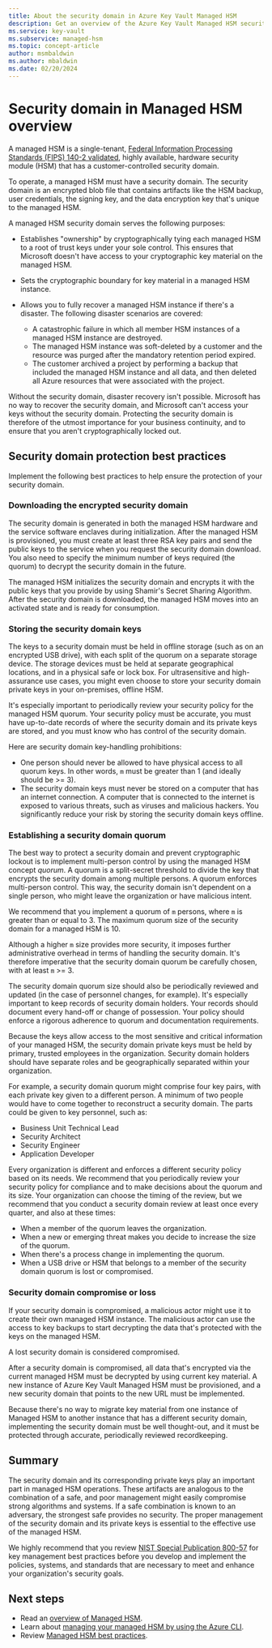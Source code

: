 ```yaml
---
title: About the security domain in Azure Key Vault Managed HSM
description: Get an overview of the Azure Key Vault Managed HSM security domain, a set of artifacts you must have to recover a managed HSM.
ms.service: key-vault
ms.subservice: managed-hsm
ms.topic: concept-article
author: msmbaldwin
ms.author: mbaldwin
ms.date: 02/20/2024
---
```


# Security domain in Managed HSM overview

A managed HSM is a single-tenant, [Federal Information Processing Standards (FIPS) 140-2 validated](https://csrc.nist.gov/publications/detail/fips/140/2/final), highly available, hardware security module (HSM) that has a customer-controlled security domain.  

To operate, a managed HSM must have a security domain. The security domain is an encrypted blob file that contains artifacts like the HSM backup, user credentials, the signing key, and the data encryption key that's unique to the managed HSM.

A managed HSM security domain serves the following purposes:

- Establishes "ownership" by cryptographically tying each managed HSM to a root of trust keys under your sole control. This ensures that Microsoft doesn't have access to your cryptographic key material on the managed HSM.
- Sets the cryptographic boundary for key material in a managed HSM instance.
- Allows you to fully recover a managed HSM instance if there's a disaster. The following disaster scenarios are covered:

  - A catastrophic failure in which all member HSM instances of a managed HSM instance are destroyed.
  - The managed HSM instance was soft-deleted by a customer and the resource was purged after the mandatory retention period expired.
  - The customer archived a project by performing a backup that included the managed HSM instance and all data, and then deleted all Azure resources that were associated with the project.

Without the security domain, disaster recovery isn't possible. Microsoft has no way to recover the security domain, and Microsoft can't access your keys without the security domain. Protecting the security domain is therefore of the utmost importance for your business continuity, and to ensure that you aren't cryptographically locked out.

## Security domain protection best practices

Implement the following best practices to help ensure the protection of your security domain.

### Downloading the encrypted security domain

The security domain is generated in both the managed HSM hardware and the service software enclaves during initialization. After the managed HSM is provisioned, you must create at least three RSA key pairs and send the public keys to the service when you request the security domain download. You also need to specify the minimum number of keys required (the quorum) to decrypt the security domain in the future.

The managed HSM initializes the security domain and encrypts it with the public keys that you provide by using Shamir's Secret Sharing Algorithm. After the security domain is downloaded, the managed HSM moves into an activated state and is ready for consumption.

### Storing the security domain keys

The keys to a security domain must be held in offline storage (such as on an encrypted USB drive), with each split of the quorum on a separate storage device. The storage devices must be held at separate geographical locations, and in a physical safe or lock box. For ultrasensitive and high-assurance use cases, you might even choose to store your security domain private keys in your on-premises, offline HSM.

It's especially important to periodically review your security policy for the managed HSM quorum. Your security policy must be accurate, you must have up-to-date records of where the security domain and its private keys are stored, and you must know who has control of the security domain.

Here are security domain key-handling prohibitions:

- One person should never be allowed to have physical access to all quorum keys. In other words, `m` must be greater than 1 (and ideally should be >= 3).
- The security domain keys must never be stored on a computer that has an internet connection. A computer that is connected to the internet is exposed to various threats, such as viruses and malicious hackers. You significantly reduce your risk by storing the security domain keys offline.

### Establishing a security domain quorum

The best way to protect a security domain and prevent cryptographic lockout is to implement multi-person control by using the managed HSM concept *quorum*. A quorum is a split-secret threshold to divide the key that encrypts the security domain among multiple persons. A quorum enforces multi-person control. This way, the security domain isn't dependent on a single person, who might leave the organization or have malicious intent.

We recommend that you implement a quorum of `m` persons, where `m` is greater than or equal to 3. The maximum quorum size of the security domain for a managed HSM is 10.

Although a higher `m` size provides more security, it imposes further administrative overhead in terms of handling the security domain. It's therefore imperative that the security domain quorum be carefully chosen, with at least `m` >= 3.

The security domain quorum size should also be periodically reviewed and updated (in the case of personnel changes, for example). It's especially important to keep records of security domain holders. Your records should document every hand-off or change of possession. Your policy should enforce a rigorous adherence to quorum and documentation requirements.

Because the keys allow access to the most sensitive and critical information of your managed HSM, the security domain private keys must be held by primary, trusted employees in the organization. Security domain holders should have separate roles and be geographically separated within your organization.

For example, a security domain quorum might comprise four key pairs, with each private key given to a different person. A minimum of two people would have to come together to reconstruct a security domain. The parts could be given to key personnel, such as:

- Business Unit Technical Lead
- Security Architect
- Security Engineer
- Application Developer

Every organization is different and enforces a different security policy based on its needs. We recommend that you periodically review your security policy for compliance and to make decisions about the quorum and its size. Your organization can choose the timing of the review, but we recommend that you conduct a security domain review at least once every quarter, and also at these times:

- When a member of the quorum leaves the organization.
- When a new or emerging threat makes you decide to increase the size of the quorum.
- When there's a process change in implementing the quorum.
- When a USB drive or HSM that belongs to a member of the security domain quorum is lost or compromised.

### Security domain compromise or loss

If your security domain is compromised, a malicious actor might use it to create their own managed HSM instance. The malicious actor can use the access to key backups to start decrypting the data that's protected with the keys on the managed HSM.

A lost security domain is considered compromised.

After a security domain is compromised, all data that's encrypted via the current managed HSM must be decrypted by using current key material. A new instance of Azure Key Vault Managed HSM must be provisioned, and a new security domain that points to the new URL must be implemented.

Because there's no way to migrate key material from one instance of Managed HSM to another instance that has a different security domain, implementing the security domain must be well thought-out, and it must be protected through accurate, periodically reviewed recordkeeping.

## Summary

The security domain and its corresponding private keys play an important part in managed HSM operations. These artifacts are analogous to the combination of a safe, and poor management might easily compromise strong algorithms and systems. If a safe combination is known to an adversary, the strongest safe provides no security. The proper management of the security domain and its private keys is essential to the effective use of the managed HSM.

We highly recommend that you review [NIST Special Publication 800-57](https://csrc.nist.gov/publications/detail/sp/800-57-part-1/rev-5/final) for key management best practices before you develop and implement the policies, systems, and standards that are necessary to meet and enhance your organization's security goals.

## Next steps

- Read an [overview of Managed HSM](overview.md).
- Learn about [managing your managed HSM by using the Azure CLI](key-management.md).
- Review [Managed HSM best practices](best-practices.md).
